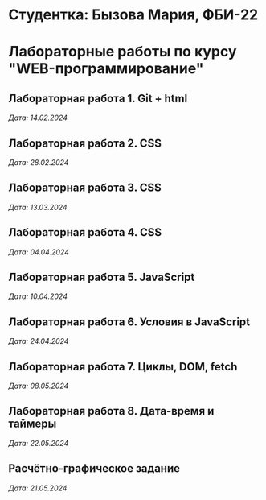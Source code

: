 # Студентка: Бызова Мария, ФБИ-22

# Лабораторные работы по курсу "WEB-программирование"

## Лабораторная работа 1. Git + html

*Дата: 14.02.2024*

## Лабораторная работа 2. CSS

*Дата: 28.02.2024*

## Лабораторная работа 3. CSS

*Дата: 13.03.2024*

## Лабораторная работа 4. CSS

*Дата: 04.04.2024*

## Лабораторная работа 5. JavaScript

*Дата: 10.04.2024*

## Лабораторная работа 6. Условия в JavaScript

*Дата: 24.04.2024*

## Лабораторная работа 7. Циклы, DOM, fetch

*Дата: 08.05.2024*

## Лабораторная работа 8. Дата-время и таймеры

*Дата: 22.05.2024*

## Расчётно-графическое задание

*Дата: 21.05.2024*
